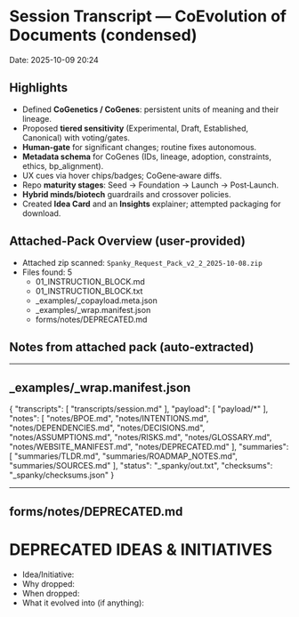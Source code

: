 # Session Transcript — CoEvolution of Documents (condensed)
Date: 2025-10-09 20:24

## Highlights
- Defined **CoGenetics / CoGenes**: persistent units of meaning and their lineage.
- Proposed **tiered sensitivity** (Experimental, Draft, Established, Canonical) with voting/gates.
- **Human‑gate** for significant changes; routine fixes autonomous.
- **Metadata schema** for CoGenes (IDs, lineage, adoption, constraints, ethics, bp_alignment).
- UX cues via hover chips/badges; CoGene‑aware diffs.
- Repo **maturity stages**: Seed → Foundation → Launch → Post‑Launch.
- **Hybrid minds/biotech** guardrails and crossover policies.
- Created **Idea Card** and an **Insights** explainer; attempted packaging for download.

## Attached-Pack Overview (user‑provided)
- Attached zip scanned: `Spanky_Request_Pack_v2_2_2025-10-08.zip`
- Files found: 5
  - 01_INSTRUCTION_BLOCK.md
  - 01_INSTRUCTION_BLOCK.txt
  - _examples/_copayload.meta.json
  - _examples/_wrap.manifest.json
  - forms/notes/DEPRECATED.md


## Notes from attached pack (auto‑extracted)


---
## _examples/_wrap.manifest.json

{
  "transcripts": [
    "transcripts/session.md"
  ],
  "payload": [
    "payload/*"
  ],
  "notes": [
    "notes/BPOE.md",
    "notes/INTENTIONS.md",
    "notes/DEPENDENCIES.md",
    "notes/DECISIONS.md",
    "notes/ASSUMPTIONS.md",
    "notes/RISKS.md",
    "notes/GLOSSARY.md",
    "notes/WEBSITE_MANIFEST.md",
    "notes/DEPRECATED.md"
  ],
  "summaries": [
    "summaries/TLDR.md",
    "summaries/ROADMAP_NOTES.md",
    "summaries/SOURCES.md"
  ],
  "status": "_spanky/out.txt",
  "checksums": "_spanky/checksums.json"
}

---
## forms/notes/DEPRECATED.md

# DEPRECATED IDEAS & INITIATIVES
- Idea/Initiative: 
- Why dropped: 
- When dropped: 
- What it evolved into (if anything):